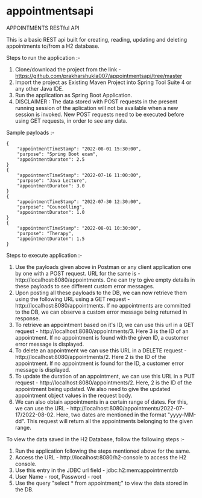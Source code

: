 # appointmentsapi
APPOINTMENTS RESTful API

This is a basic REST api built for creating, reading, updating and deleting appointments to/from a H2 database.

Steps to run the application :-
1. Clone/download the project from the link - https://github.com/prakharshukla007/appointmentsapi/tree/master
2. Import the project as Existing Maven Project into Spring Tool Suite 4 or any other Java IDE.
3. Run the application as Spring Boot Application.
4. DISCLAIMER : The data stored with POST requests in the present running session of the aplication will not be available when a new session is invoked. New POST requests need to be executed before using GET requests, in order to see any data.

Sample payloads :-

    {
        "appointmentTimeStamp": "2022-08-01 15:30:00",
        "purpose": "Spring Boot exam",
        "appointmentDuraton": 2.5
    }
    {
        "appointmentTimeStamp": "2022-07-16 11:00:00",
        "purpose": "Java Lecture",
        "appointmentDuraton": 3.0
    }
    {
        "appointmentTimeStamp": "2022-07-30 12:30:00",
        "purpose": "Councelling",
        "appointmentDuraton": 1.0
    }
    {
        "appointmentTimeStamp": "2022-08-01 10:30:00",
        "purpose": "Therapy",
        "appointmentDuraton": 1.5
    }

Steps to execute application :-
1. Use the payloads given above in Postman or any client application one by one with a POST request. URL for the same is - http://localhost:8080/appointments. One can try to give empty details in these payloads to see different custom error messages.
2. Upon posting all these payloads to the DB, we can now retrieve them using the following URL using a GET request - http://localhost:8080/appointments. If no appointments are committed to the DB, we can observe a custom error message being returned in response.
3. To retrieve an appointment based on it's ID, we can use this url in a GET request - http://localhost:8080/appointments/3. Here 3 is the ID of an appointment. If no appointment is found with the given ID, a customer error message is displayed.
4. To delete an appointment we can use this URL in a DELETE request - http://localhost:8080/appointments/2. Here 2 is the ID of the appointment. If no appointment is found for the ID, a customer error message is displayed.
5. To update the duration of an appointment, we can use this URL in a PUT request - http://localhost:8080/appointments/2. Here, 2 is the ID of the appointment being updated. We also need to give the updated appointment object values in the request body.
6. We can also obtain appointments in a certain range of dates. For this, we can use the URL - http://localhost:8080/appointments/2022-07-17/2022-08-02. Here, two dates are mentioned in the format "yyyy-MM-dd". This request will return all the appointments belonging to the given range.
	   
To view the data saved in the H2 Database, follow the following steps :-
1. Run the application following the steps mentioned above for the same.
2. Access the URL - http://localhost:8080/h2-console to access the H2 console.
3. Use this entry in the JDBC url field - jdbc:h2:mem:appointmentdb
4. User Name - root, Password - root
4. Use the query "select * from appointment;" to view the data stored in the DB.
